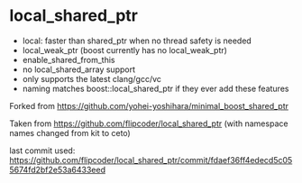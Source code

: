 # local_shared_ptr

- local: faster than shared_ptr when no thread safety is needed
- local_weak_ptr (boost currently has no local_weak_ptr)
- enable_shared_from_this
- no local_shared_array support
- only supports the latest clang/gcc/vc
- naming matches boost::local_shared_ptr if they ever add these features

Forked from https://github.com/yohei-yoshihara/minimal_boost_shared_ptr

Taken from https://github.com/flipcoder/local_shared_ptr (with namespace names changed from kit to ceto)

last commit used:
https://github.com/flipcoder/local_shared_ptr/commit/fdaef36ff4edecd5c055674fd2bf2e53a6433eed
